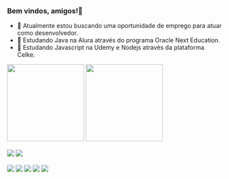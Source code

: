 ### Bem vindos, amigos!👋

- 🔭 Atualmente estou buscando uma oportunidade de emprego para atuar como desenvolvedor.
- 🌱 Estudando Java na Alura através do programa Oracle Next Education.
- 🌱 Estudando Javascript na Udemy e Nodejs através da plataforma Celke.

<div>
  <img height="180em" src="https://github-readme-stats.vercel.app/api?username=evandrodsm17&show_icons=true&theme=dracula&include_all_commits=true&count_private=true"/>
  <img height="180em" src="https://github-readme-stats.vercel.app/api/top-langs/?username=evandrodsm17&layout=compact&langs_count=16&theme=dracula"/>
</div>

<div style="display:inline_block"><br>
<a href=""><img src="https://img.shields.io/badge/WhatsApp-25D366?style=for-the-badge&logo=whatsapp&logoColor=white"></a>
<a href="https://www.linkedin.com/in/evandrodsm17/" target="_blank"><img src="https://img.shields.io/badge/LinkedIn-0077B5?style=for-the-badge&logo=linkedin&logoColor=white"></a>
</div>

<div style="display:inline_block"><br>
<a href=""><img src="https://img.shields.io/badge/HTML5-E34F26?style=for-the-badge&logo=html5&logoColor=white"></a>
<a href=""><img src="https://img.shields.io/badge/CSS3-1572B6?style=for-the-badge&logo=css3&logoColor=white"></a>
<a href=""><img src="https://img.shields.io/badge/JavaScript-F7DF1E?style=for-the-badge&logo=javascript&logoColor=black"></a>
<a href=""><img src="https://img.shields.io/badge/MySQL-00000F?style=for-the-badge&logo=mysql&logoColor=white"></a>
<a href=""><img src="https://img.shields.io/badge/Node.js-43853D?style=for-the-badge&logo=node.js&logoColor=white"></a>
</div>
